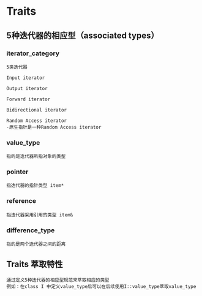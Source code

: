 # Traits
## 5种迭代器的相应型（associated types）
### iterator_category
    5类迭代器

    Input iterator

    Output iterator

    Forward iterator

    Bidirectional iterator

    Random Access iterator
    ·原生指针是一种Random Access iterator
### value_type
    指的是迭代器所指对象的类型
### pointer
    指迭代器的指针类型 item*
### reference
    指迭代器采用引用的类型 item&
### difference_type
    指的是两个迭代器之间的距离
## Traits 萃取特性
    通过定义5种迭代器的相应型规范来萃取相应的类型
    例如：在class I 中定义value_type后可以在后续使用I::value_type萃取value_type